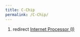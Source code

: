 ```yaml
---
title: C-Chip
permalink: /C-Chip/
---
```


1.  redirect [Internet Processor (I)](/Internet_Processor_(I) "wikilink")
